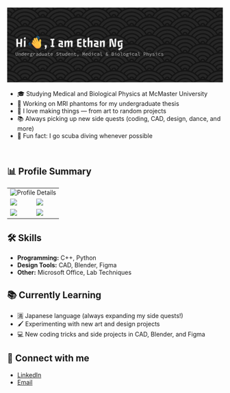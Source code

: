 ![Header](github-header-banner.png)

- 🎓 Studying Medical and Biological Physics at McMaster University  
- 🔬 Working on MRI phantoms for my undergraduate thesis 
- 🎨 I love making things — from art to random projects  
- 📚 Always picking up new side quests (coding, CAD, design, dance, and more)  
- 🌊 Fun fact: I go scuba diving whenever possible  

<br/>  

## 📊 Profile Summary
<table>
  <!-- Profile Details on top, full width -->
  <tr>
    <td colspan="2" align="center">
      <img src="http://github-profile-summary-cards.vercel.app/api/cards/profile-details?username=Engyuhin&theme=apprentice" alt="Profile Details" />
    </td>
  </tr>

  <!-- Other summary cards -->
  <tr>
    <td><img src="http://github-profile-summary-cards.vercel.app/api/cards/repos-per-language?username=Engyuhin&theme=apprentice" /></td>
    <td><img src="http://github-profile-summary-cards.vercel.app/api/cards/most-commit-language?username=Engyuhin&theme=apprentice" /></td>
  </tr>
  <tr>
    <td><img src="http://github-profile-summary-cards.vercel.app/api/cards/stats?username=Engyuhin&theme=apprentice" /></td>
    <td><img src="http://github-profile-summary-cards.vercel.app/api/cards/productive-time?username=Engyuhin&theme=apprentice&utcOffset=-5" /></td>
  </tr>
</table>
 
## 🛠 Skills
- **Programming:** C++, Python  
- **Design Tools:** CAD, Blender, Figma  
- **Other:** Microsoft Office, Lab Techniques
 
 <!-- to be added
 ## 🚀 Featured Projects
- [Project Name](link) — One-liner about the project
- [Another Project](link) — Brief description
 -->
 
## 📚 Currently Learning
- 🈵 Japanese language (always expanding my side quests!)  
- 🖌 Experimenting with new art and design projects  
- 💻 New coding tricks and side projects in CAD, Blender, and Figma

## 🤝 Connect with me
- [LinkedIn](https://www.linkedin.com/in/engyuhin/)  
- [Email](mailto:nge18@mcmaster.ca)

  
